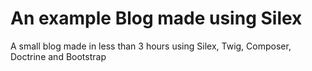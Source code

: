 An example Blog made using Silex
==========

A small blog made in less than 3 hours using Silex, Twig, Composer, Doctrine and Bootstrap
